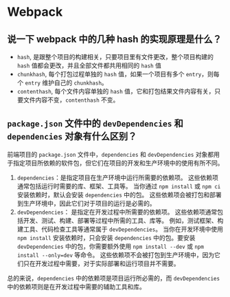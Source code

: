 # Webpack
## 说一下 webpack 中的几种 hash 的实现原理是什么？

* `hash`, 是跟整个项目的构建相关，只要项目里有文件更改，整个项目构建的 `hash` 值都会更改，并且全部文件都共用相同的 `hash` 值
* `chunkhash`, 每个打包过程单独的 `hash` 值，如果一个项目有多个 `entry`，则每个 `entry` 维护自己的 `chunkhash`。
* `contenthash`, 每个文件内容单独的 `hash` 值，它和打包结果文件内容有关，只要文件内容不变，`contenthash` 不变。
## `package.json` 文件中的 `devDependencies` 和 `dependencies` 对象有什么区别？
前端项目的 `package.json` 文件中，`dependencies` 和 `devDependencies` 对象都用于指定项目所依赖的软件包，但它们在项目的开发和生产环境中的使用有所不同。
1. `dependencies`：是指定项目在生产环境中运行所需要的依赖项。
这些依赖项通常包括运行时需要的库、框架、工具等。
当你通过 `npm install` 或 `npm ci` 安装依赖时，默认会安装 `dependencies` 中的包。
这些依赖项会被打包和部署到生产环境中，因此它们对于项目的运行是必需的。
2. `devDependencies`： 是指定在开发过程中所需要的依赖项。
这些依赖项通常包括开发、测试、构建、部署等过程中所需的工具、库等。
例如，测试框架、构建工具、代码检查工具等通常属于 `devDependencies`。
当你在开发环境中使用 `npm install` 安装依赖时，只会安装 `dependencies` 中的包。要安装 `devDependencies` 中的包，你需要额外使用 `npm install --dev` 或 `npm install --only=dev` 等命令。
这些依赖项不会被打包到生产环境中，因为它们只在开发过程中需要，对于实际部署和运行项目并不需要。

总的来说，`dependencies` 中的依赖项是项目运行所必需的，而 `devDependencies` 中的依赖项则是在开发过程中需要的辅助工具和库。